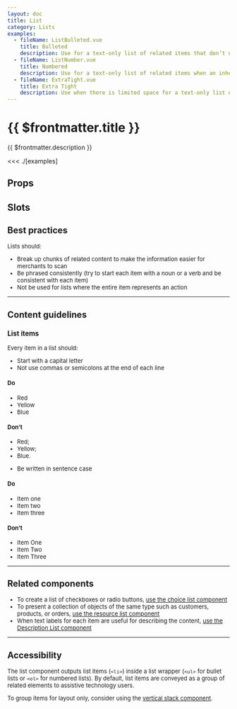 ```yaml
---
layout: doc
title: List
category: Lists
examples:
  - fileName: ListBulleted.vue
    title: Bulleted
    description: Use for a text-only list of related items that don’t need to be in a specific order and don’t require an icon or other indicator.
  - fileName: ListNumber.vue
    title: Numbered
    description: Use for a text-only list of related items when an inherent order, priority, or sequence needs to be communicated.
  - fileName: ExtraTight.vue
    title: Extra Tight
    description: Use when there is limited space for a text-only list of related items when an inherent order, priority, or sequence needs to be communicated.
---
```


# {{ $frontmatter.title }}

<Lede>

{{ $frontmatter.description }}

</Lede>

<Examples>

<<< ./[examples]

</Examples>

## Props

<PropsTable />

## Slots

<SlotsTable />

<div style="font-size: 0.8125rem">

## Best practices

Lists should:

- Break up chunks of related content to make the information easier for merchants to scan
- Be phrased consistently (try to start each item with a noun or a verb and be consistent with each item)
- Not be used for lists where the entire item represents an action

---

## Content guidelines

### List items

Every item in a list should:

- Start with a capital letter
- Not use commas or semicolons at the end of each line

<DoDont>

#### Do

- Red
- Yellow
- Blue

#### Don’t

- Red;
- Yellow;
- Blue.

</DoDont>

- Be written in sentence case

<DoDont>

#### Do

- Item one
- Item two
- Item three

#### Don’t

- Item One
- Item Two
- Item Three

</DoDont>

---

## Related components

- To create a list of checkboxes or radio buttons, [use the choice list component](/components/ChoiceList)
- To present a collection of objects of the same type such as customers, products, or orders, [use the resource list component](/components/ResourceList)
- When text labels for each item are useful for describing the content, [use the Description List component](/components/DescriptionList)

---

## Accessibility

The list component outputs list items (`<li>`) inside a list wrapper (`<ul>` for bullet lists or `<ol>` for numbered lists). By default, list items are conveyed as a group of related elements to assistive technology users.

To group items for layout only, consider using the [vertical stack component](/components/VerticalStack).

</div>
